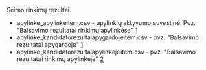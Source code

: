 Seimo rinkimų rezultai.

   + apylinke_apylinkeitem.csv - apylinkių aktyvumo suvestinė. Pvz. "Balsavimo rezultatai rinkimų apylinkėse" [1]
   + apylinke_kandidatorezultaiapygardojeitem.csv - pvz. "Balsavimo rezultatai apygardoje" [1] 
   + apylinke_kandidatorezultaiapylinkejeitem.csv - pvz. "Balsavimo rezultatai rinkimų apylinkėje" [2]

[1]: http://www.vrk.lt/2012_seimo_rinkimai/output_lt/rezultatai_vienmand_apygardose/rezultatai_vienmanate_apygarda7215aktyvumasdesc1turas.html
[2]: http://www.vrk.lt/2012_seimo_rinkimai/output_lt/rezultatai_vienmand_apygardose/rezultatai_apylinke219704visodesc1turas.html
